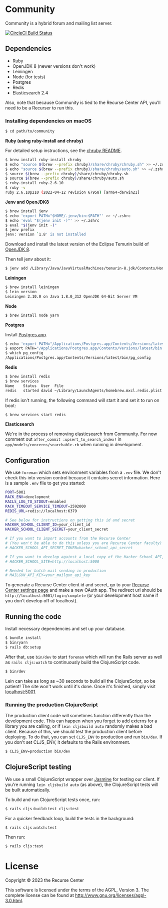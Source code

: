 # Community

Community is a hybrid forum and mailing list server.

[![CircleCI Build Status](https://circleci.com/gh/recursecenter/community.png?circle-token=b21bc07728805b01ea238d0585f7de34dd3b23c3)](https://circleci.com/gh/recursecenter/community)

## Dependencies

- Ruby
- OpenJDK 8 (newer versions don't work)
- Leiningen
- Node (for tests)
- Postgres
- Redis
- Elasticsearch 2.4

Also, note that because Community is tied to the Recurse Center API, you'll need to be a Recurser to run this.

### Installing dependencies on macOS

```sh
$ cd path/to/community
```

**Ruby (using ruby-install and chruby)**

For detailed setup instructions, see the [chruby README](https://github.com/postmodern/chruby/blob/master/README.md).

```sh
$ brew install ruby-install chruby
$ echo "source $(brew --prefix chruby)/share/chruby/chruby.sh" >> ~/.zshrc
$ echo "source $(brew --prefix chruby)/share/chruby/auto.sh" >> ~/.zshrc
$ source $(brew --prefix chruby)/share/chruby/chruby.sh
$ source $(brew --prefix chruby)/share/chruby/auto.sh
$ ruby-install ruby-2.6.10
$ ruby -v
ruby 2.6.10p210 (2022-04-12 revision 67958) [arm64-darwin21]
```

**Jenv and OpenJDK8**

```sh
$ brew install jenv
$ echo 'export PATH="$HOME/.jenv/bin:$PATH"' >> ~/.zshrc
$ echo 'eval "$(jenv init -)"' >> ~/.zshrc
$ eval "$(jenv init -)"
$ jenv prefix
jenv: version `1.8' is not installed
```

Download and install the latest version of the Eclipse Temurin build of [OpenJDK 8](https://adoptium.net/temurin/releases/?version=8).

Then tell jenv about it:

```sh
$ jenv add /Library/Java/JavaVirtualMachines/temurin-8.jdk/Contents/Home
```

**Leiningen**

```sh
$ brew install leiningen
$ lein version
Leiningen 2.10.0 on Java 1.8.0_312 OpenJDK 64-Bit Server VM
```

**Node**

```sh
$ brew install node yarn
```

**Postgres**

Install [Postgres.app](http://postgresapp.com/).

```sh
$ echo 'export PATH="/Applications/Postgres.app/Contents/Versions/latest/bin:$PATH"' >> ~/.zshrc
$ export PATH="/Applications/Postgres.app/Contents/Versions/latest/bin:$PATH"
$ which pg_config
/Applications/Postgres.app/Contents/Versions/latest/bin/pg_config
```

**Redis**

```sh
$ brew install redis
$ brew services
Name    Status  User  File
redis   started david ~/Library/LaunchAgents/homebrew.mxcl.redis.plist
```

If redis isn't running, the following command will start it and set it to run on boot:

```sh
$ brew services start redis
```

**Elasticsearch**

We're in the process of removing elasticsearch from Community. For now comment out `after_commit :upsert_to_search_index!` in `app/models/concerns/searchable.rb` when running in development.

## Configuration

We use `foreman` which sets environment variables from a `.env` file. We don't
check this into version control because it contains secret information. Here is
a sample `.env` file to get you started:

```sh
PORT=5001
RACK_ENV=development
RAILS_LOG_TO_STDOUT=enabled
RACK_TIMEOUT_SERVICE_TIMEOUT=2592000
REDIS_URL=redis://localhost:6379

# See below for instructions on getting this id and secret
HACKER_SCHOOL_CLIENT_ID=your_client_id
HACKER_SCHOOL_CLIENT_SECRET=your_client_secret

# If you want to import accounts from the Recurse Center
# (You won't be able to do this unless you are Recurse Center faculty)
# HACKER_SCHOOL_API_SECRET_TOKEN=hacker_school_api_secret

# If you want to develop against a local copy of the Hacker School API, add:
# HACKER_SCHOOL_SITE=http://localhost:5000

# Needed for batch mail sending in production
# MAILGUN_API_KEY=your_mailgun_api_key
```

To generate a Recurse Center client id and secret, go to your [Recurse Center settings page](https://www.recurse.com/settings) and make a new OAuth app. The redirect url should be `http://localhost:5001/login/complete` (or your development host name if you don't develop off of localhost).

## Running the code

Install necessary dependencies and set up your database.

```sh
$ bundle install
$ bin/yarn
$ rails db:setup
```

After that, use `bin/dev` to start `foreman` which will run the Rails server as well as `rails cljs:watch` to continuously build the ClojureScript code.

```sh
$ bin/dev
```

Lein can take as long as ~30 seconds to build all the ClojureScript, so be patient! The site won't work until it's done. Once it's finished, simply visit [localhost:5001](http://localhost:5001/).

### Running the production ClojureScript

The production client code will sometimes function differently than the development code. This can happen when you forget to add externs for a library you are calling, or if `lein cljsbuild auto` randomly makes a bad client. Because of this, we should test the production client before deploying. To do that, you can set `CLJS_ENV` to production and run `bin/dev`. If you don't set CLJS_ENV, it defaults to the Rails environment.

```sh
$ CLJS_ENV=production bin/dev
```

## ClojureScript testing

We use a small ClojureScript wrapper over [Jasmine](http://jasmine.github.io/2.0/introduction.html) for testing our client. If you're running `lein cljsbuild auto` (as above), the ClojureScript tests will be built automatically.

To build and run ClojureScript tests once, run:

```sh
$ rails cljs:build:test cljs:test
```

For a quicker feedback loop, build the tests in the background:

```sh
$ rails cljs:watch:test
```

Then run:

```sh
$ rails cljs:test
```

# License

Copyright © 2023 the Recurse Center

This software is licensed under the terms of the AGPL, Version 3. The complete license can be found at http://www.gnu.org/licenses/agpl-3.0.html.
